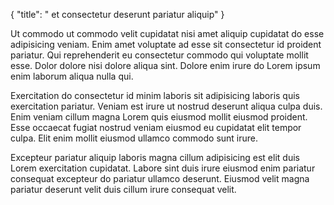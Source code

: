 {
  "title": " et consectetur deserunt pariatur aliquip"
}

Ut commodo ut commodo velit cupidatat nisi amet aliquip cupidatat do esse adipisicing veniam. Enim amet voluptate ad esse sit consectetur id proident pariatur. Qui reprehenderit eu consectetur commodo qui voluptate mollit esse. Dolor dolore nisi dolore aliqua sint. Dolore enim irure do Lorem ipsum enim laborum aliqua nulla qui.

Exercitation do consectetur id minim laboris sit adipisicing laboris quis exercitation pariatur. Veniam est irure ut nostrud deserunt aliqua culpa duis. Enim veniam cillum magna Lorem quis eiusmod mollit eiusmod proident. Esse occaecat fugiat nostrud veniam eiusmod eu cupidatat elit tempor culpa. Elit enim mollit eiusmod ullamco commodo sunt irure.

Excepteur pariatur aliquip laboris magna cillum adipisicing est elit duis Lorem exercitation cupidatat. Labore sint duis irure eiusmod enim pariatur consequat excepteur do pariatur ullamco deserunt. Eiusmod velit magna pariatur deserunt velit duis cillum irure consequat velit.